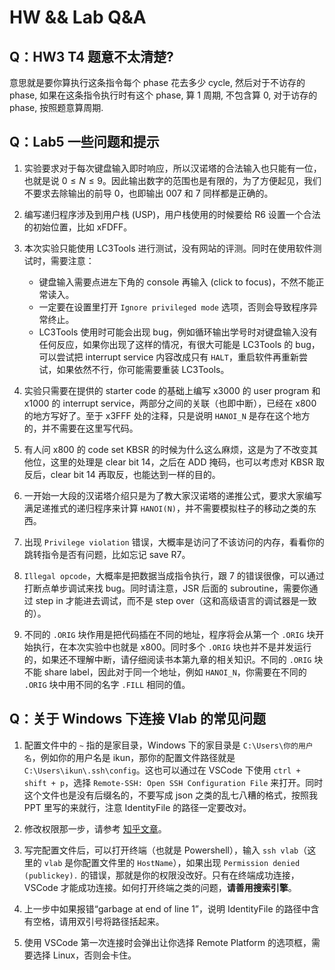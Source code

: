 # HW && Lab Q&A

## Q：HW3 T4 题意不太清楚?

意思就是要你算执行这条指令每个 phase 花去多少 cycle, 然后对于不访存的 phase, 如果在这条指令执行时有这个 phase, 算 1 周期, 不包含算 0, 对于访存的 phase, 按照题意算周期.

## Q：Lab5 一些问题和提示

1. 实验要求对于每次键盘输入即时响应，所以汉诺塔的合法输入也只能有一位，也就是说 $0\le N\le 9$。因此输出数字的范围也是有限的，为了方便起见，我们不要求去除输出的前导 0，也即输出 007 和 7 同样都是正确的。

2. 编写递归程序涉及到用户栈 (USP)，用户栈使用的时候要给 R6 设置一个合法的初始位置，比如 xFDFF。

3. 本次实验只能使用 LC3Tools 进行测试，没有网站的评测。同时在使用软件测试时，需要注意：

   - 键盘输入需要点进左下角的 console 再输入 (click to focus)，不然不能正常读入。
   - 一定要在设置里打开 `Ignore privileged mode` 选项，否则会导致程序异常终止。
   - LC3Tools 使用时可能会出现 bug，例如循环输出学号时对键盘输入没有任何反应，如果你出现了这样的情况，有很大可能是 LC3Tools 的 bug，可以尝试把 interrupt service 内容改成只有 `HALT`，重启软件再重新尝试，如果依然不行，你可能需要重装 LC3Tools。

4. 实验只需要在提供的 starter code 的基础上编写 x3000 的 user program 和 x1000 的 interrupt service，两部分之间的关联（也即中断），已经在 x800 的地方写好了。至于 x3FFF 处的注释，只是说明 `HANOI_N` 是存在这个地方的，并不需要在这里写代码。

5. 有人问 x800 的 code set KBSR 的时候为什么这么麻烦，这是为了不改变其他位，这里的处理是 clear bit 14，之后在 ADD 掩码，也可以考虑对 KBSR 取反后，clear bit 14 再取反，也能达到一样的目的。

6. 一开始一大段的汉诺塔介绍只是为了教大家汉诺塔的递推公式，要求大家编写满足递推式的递归程序来计算 `HANOI(N)`，并不需要模拟柱子的移动之类的东西。

7. 出现 `Privilege violation` 错误，大概率是访问了不该访问的内存，看看你的跳转指令是否有问题，比如忘记 save R7。

8. `Illegal opcode`，大概率是把数据当成指令执行，跟 7 的错误很像，可以通过打断点单步调试来找 bug。同时请注意，JSR 后面的 subroutine，需要你通过 step in 才能进去调试，而不是 step over（这和高级语言的调试器是一致的）。

9. 不同的 `.ORIG` 块作用是把代码插在不同的地址，程序将会从第一个 `.ORIG` 块开始执行，在本次实验中也就是 x800。同时多个 `.ORIG` 块也并不是并发运行的，如果还不理解中断，请仔细阅读书本第九章的相关知识。不同的 `.ORIG` 块不能 share label，因此对于同一个地址，例如 `HANOI_N`，你需要在不同的 `.ORIG` 块中用不同的名字 `.FILL` 相同的值。
## Q：关于 Windows 下连接 Vlab 的常见问题

1. 配置文件中的 `~` 指的是家目录，Windows 下的家目录是 `C:\Users\你的用户名`，例如你的用户名是 ikun，那你的配置文件路径就是 `C:\Users\ikun\.ssh\config`。这也可以通过在 VSCode 下使用 `ctrl + shift + p`，选择 `Remote-SSH: Open SSH Configuration File` 来打开。同时这个文件也是没有后缀名的，不要写成 json 之类的乱七八糟的格式，按照我 PPT 里写的来就行，注意 IdentityFile 的路径一定要改对。

2. 修改权限那一步，请参考 [知乎文章](https://zhuanlan.zhihu.com/p/364189095)。

3. 写完配置文件后，可以打开终端（也就是 Powershell），输入 `ssh vlab`（这里的 `vlab` 是你配置文件里的 `HostName`），如果出现 `Permission denied (publickey).` 的错误，那就是你的权限没改好。只有在终端成功连接，VSCode 才能成功连接。如何打开终端之类的问题，**请善用搜索引擎**。

4. 上一步中如果报错“garbage at end of line 1”，说明 IdentityFile 的路径中含有空格，请用双引号将路径括起来。

5. 使用 VSCode 第一次连接时会弹出让你选择 Remote Platform 的选项框，需要选择 Linux，否则会卡住。
